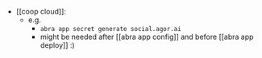 - [[coop cloud]]:
  - e.g.
    - `abra app secret generate social.agor.ai`
    - might be needed after [[abra app config]] and before [[abra app deploy]] :)
